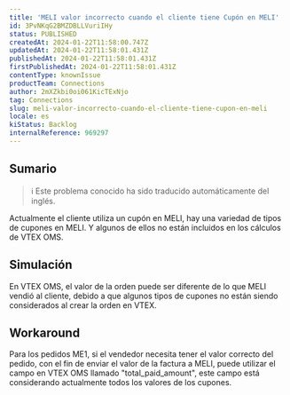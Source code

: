 ```yaml
---
title: 'MELI valor incorrecto cuando el cliente tiene Cupón en MELI'
id: 3PvNKqG2BMZDBLLVuriIHy
status: PUBLISHED
createdAt: 2024-01-22T11:58:00.747Z
updatedAt: 2024-01-22T11:58:01.431Z
publishedAt: 2024-01-22T11:58:01.431Z
firstPublishedAt: 2024-01-22T11:58:01.431Z
contentType: knownIssue
productTeam: Connections
author: 2mXZkbi0oi061KicTExNjo
tag: Connections
slug: meli-valor-incorrecto-cuando-el-cliente-tiene-cupon-en-meli
locale: es
kiStatus: Backlog
internalReference: 969297
---
```


## Sumario

>ℹ️ Este problema conocido ha sido traducido automáticamente del inglés.



Actualmente el cliente utiliza un cupón en MELI, hay una variedad de tipos de cupones en MELI. Y algunos de ellos no están incluidos en los cálculos de VTEX OMS.


##

## Simulación



En VTEX OMS, el valor de la orden puede ser diferente de lo que MELI vendió al cliente, debido a que algunos tipos de cupones no están siendo considerados al crear la orden en VTEX.



## Workaround



Para los pedidos ME1, si el vendedor necesita tener el valor correcto del pedido, con el fin de enviar el valor de la factura a MELI, puede utilizar el campo en VTEX OMS llamado "total_paid_amount", este campo está considerando actualmente todos los valores de los cupones.





